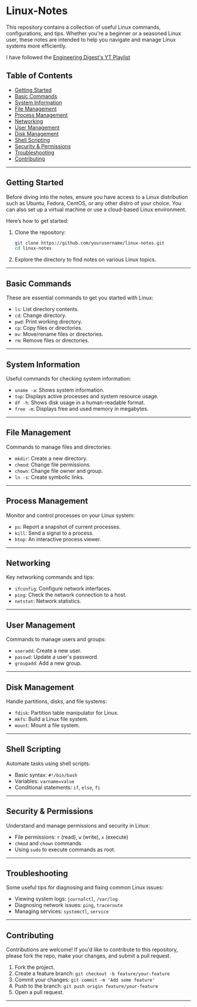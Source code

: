# Linux-Notes

This repository contains a collection of useful Linux commands, configurations, and tips. Whether you're a beginner or a seasoned Linux user, these notes are intended to help you navigate and manage Linux systems more efficiently.

I have followed the [Engineering Digest's YT Playlist](https://youtube.com/playlist?list=PLA3GkZPtsafbK3YyxdRzF5yh1TuwGn_Lu&si=m4Hlp0XeYGoLGMR4)
## Table of Contents
- [Getting Started](#getting-started)
- [Basic Commands](#basic-commands)
- [System Information](#system-information)
- [File Management](#file-management)
- [Process Management](#process-management)
- [Networking](#networking)
- [User Management](#user-management)
- [Disk Management](#disk-management)
- [Shell Scripting](#shell-scripting)
- [Security & Permissions](#security--permissions)
- [Troubleshooting](#troubleshooting)
- [Contributing](#contributing)

---

## Getting Started

Before diving into the notes, ensure you have access to a Linux distribution such as Ubuntu, Fedora, CentOS, or any other distro of your choice. You can also set up a virtual machine or use a cloud-based Linux environment.

Here’s how to get started:

1. Clone the repository:
    ```bash
    git clone https://github.com/yourusername/linux-notes.git
    cd linux-notes
    ```

2. Explore the directory to find notes on various Linux topics.


---

## Basic Commands

These are essential commands to get you started with Linux:

- `ls`: List directory contents.
- `cd`: Change directory.
- `pwd`: Print working directory.
- `cp`: Copy files or directories.
- `mv`: Move/rename files or directories.
- `rm`: Remove files or directories.


---

## System Information

Useful commands for checking system information:

- `uname -a`: Shows system information.
- `top`: Displays active processes and system resource usage.
- `df -h`: Shows disk usage in a human-readable format.
- `free -m`: Displays free and used memory in megabytes.


---

## File Management

Commands to manage files and directories:

- `mkdir`: Create a new directory.
- `chmod`: Change file permissions.
- `chown`: Change file owner and group.
- `ln -s`: Create symbolic links.


---

## Process Management

Monitor and control processes on your Linux system:

- `ps`: Report a snapshot of current processes.
- `kill`: Send a signal to a process.
- `htop`: An interactive process viewer.


---

## Networking

Key networking commands and tips:

- `ifconfig`: Configure network interfaces.
- `ping`: Check the network connection to a host.
- `netstat`: Network statistics.

---

## User Management

Commands to manage users and groups:

- `useradd`: Create a new user.
- `passwd`: Update a user's password.
- `groupadd`: Add a new group.


---

## Disk Management

Handle partitions, disks, and file systems:

- `fdisk`: Partition table manipulator for Linux.
- `mkfs`: Build a Linux file system.
- `mount`: Mount a file system.


---

## Shell Scripting

Automate tasks using shell scripts:

- Basic syntax: `#!/bin/bash`
- Variables: `varname=value`
- Conditional statements: `if`, `else`, `fi`


---

## Security & Permissions

Understand and manage permissions and security in Linux:

- File permissions: `r` (read), `w` (write), `x` (execute)
- `chmod` and `chown` commands
- Using `sudo` to execute commands as root.


---

## Troubleshooting

Some useful tips for diagnosing and fixing common Linux issues:

- Viewing system logs: `journalctl`, `/var/log`
- Diagnosing network issues: `ping`, `traceroute`
- Managing services: `systemctl`, `service`


---

## Contributing

Contributions are welcome! If you'd like to contribute to this repository, please fork the repo, make your changes, and submit a pull request.

1. Fork the project.
2. Create a feature branch: `git checkout -b feature/your-feature`
3. Commit your changes: `git commit -m 'Add some feature'`
4. Push to the branch: `git push origin feature/your-feature`
5. Open a pull request.


---
